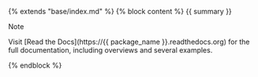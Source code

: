 {% extends "base/index.md" %}
{% block content %}
{{ summary }}

> [!NOTE]  
> Visit [Read the Docs](https://{{ package_name }}.readthedocs.org) for the full documentation, including overviews and several examples.

{% endblock %}

